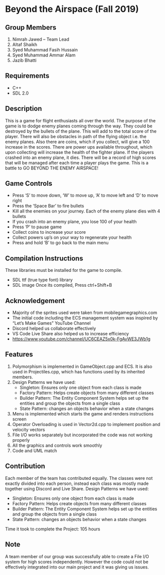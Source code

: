 # Beyond the Airspace (Fall 2019)

## Group Members
1.	Nimrah Jawed – Team Lead 
2.	Altaf Shaikh 
3.	Syed Muhammad Fasih Hussain 
4.	Syed Muhammad Ammar Alam 
5.	Jazib Bhatti 

## Requirements
- C++
- SDL 2.0

## Description
This is a game for flight enthusiasts all over the world. The purpose of the game is to dodge enemy planes coming through the way. They could be destroyed by the bullets of the plane. This will add to the total score of the player. There will also be obstacles in path of the flying object i.e. the enemy planes. Also there are coins, which if you collect, will give a 100 increase in the scores. There are power ups available throughout, which upon collecting will increase the health of the fighter plane. If the players crashed into an enemy plane, it dies. There will be a record of high scores that will be managed after each time a player plays the game. This is a battle to GO BEYOND THE ENEMY AIRSPACE! 

## Game Controls
-	Press ‘S’ to move down, ‘W’ to move up, ‘A’ to move left and ‘D’ to move right
-	Press the ‘Space Bar’ to fire bullets
-	Kill all the enemies on your journey. Each of the enemy plane dies with 4 bullets
-	If you crash into an enemy plane, you lose 100 of your health
-	Press ‘P’ to pause game
-	Collect coins to increase your score 
-	Collect powers up’s on your way to regenerate your health
-	Press and hold ‘B’ to go back to the main menu


## Compilation Instructions
These libraries must be installed for the game to compile.
-	SDL ttf (true type font) library 
-	SDL image
Once its compiled, Press ctrl+Shift+B

## Acknowledgement
- Majority of the sprites used were taken from mobilegamegraphics.com 
- The initial code including the ECS management system was inspired by “Let’s Make Games” YouTube Channel
- Discord helped us collaborate effectively 
- VS Code Live Share also helped us to increase efficiency 
- https://www.youtube.com/channel/UC6CEAZ5x0k-FgAvWE3JWb1g

## Features
1.	Polymorphism is implemented in GameObject.cpp and ECS. It is also used in Projectiles.cpp, which has functions used by its inherited members. 
2.	Design Patterns we have used:
    -	Singleton: Ensures only one object from each class is made
    -	Factory Pattern: Helps create objects from many different classes
    -	Builder Pattern: The Entity Component System helps set up the entities and group the objects from a single class
    -	State Pattern: changes an objects behavior when a state changes 
3.	Menu is implemented which starts the game and renders instructions screen
4.	Operator Overloading is used in Vector2d.cpp to implement position and velocity vectors
5.	File I/O works separately but incorporated the code was not working properly
6.	All the graphics and controls work smoothly
7.	Code and UML match 

## Contribution
Each member of the team has contributed equally. The classes were not exactly divided into each person, instead each class was mostly made together using Discord and Live Share. 
Design Patterns we have used:
-	Singleton: Ensures only one object from each class is made
-	Factory Pattern: Helps create objects from many different classes
-	Builder Pattern: The Entity Component System helps set up the entities and group the objects from a single class
-	State Pattern: changes an objects behavior when a state changes 

Time it took to complete the Project: 105 hours 

## Note
A team member of our group was successfully able to create a File I/O system for high scores independently. However the code could not be effectively integrated into our main project and it was giving us issues. 